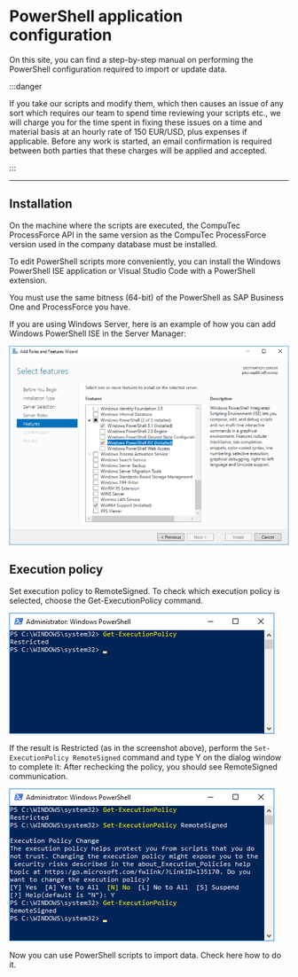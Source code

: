 # PowerShell application configuration

On this site, you can find a step-by-step manual on performing the PowerShell configuration required to import or update data.

:::danger

If you take our scripts and modify them, which then causes an issue of any sort which requires our team to spend time reviewing your scripts etc., we will charge you for the time spent in fixing these issues on a time and material basis at an hourly rate of 150 EUR/USD, plus expenses if applicable. Before any work is started, an email confirmation is required between both parties that these charges will be applied and accepted.

:::

---

## Installation

On the machine where the scripts are executed, the CompuTec ProcessForce API in the same version as the CompuTec ProcessForce version used in the company database must be installed.

To edit PowerShell scripts more conveniently, you can install the Windows PowerShell ISE application or Visual Studio Code with a PowerShell extension.

You must use the same bitness (64-bit) of the PowerShell as SAP Business One and ProcessForce you have.

If you are using Windows Server, here is an example of how you can add Windows PowerShell ISE in the Server Manager:

![Roles and Features](./media/roles-features-wizard.png)

## Execution policy

Set execution policy to RemoteSigned. To check which execution policy is selected, choose the Get-ExecutionPolicy command.

![Get Execution Policy](./media/get-execution-policy.png)

If the result is Restricted (as in the screenshot above), perform the ```Set-ExecutionPolicy RemoteSigned``` command and type Y on the dialog window to complete it:
After rechecking the policy, you should see RemoteSigned communication.

![PowerShell Set Execution](./media/ps-set-execution-policy.png)

Now you can use PowerShell scripts to import data. Check here how to do it.

